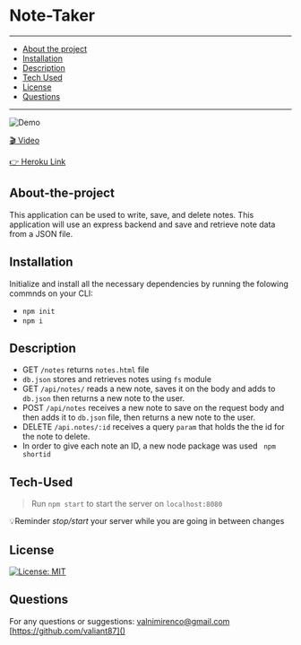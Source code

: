 # Note-Taker
---

- [About the project](#About-the-project)
- [Installation](#Installation)
- [Description](#Description)
- [Tech Used](#Tech-Used)
- [License](#License)
- [Questions](#Questions)
---
![Demo](assets/note-taker.png)

[🎬 Video](https://www.youtube.com/watch?v=YC1w9Uqbtfg)

[👉 Heroku Link](https://sleepy-temple-09636.herokuapp.com/notes)

## About-the-project

This application can be used to write, save, and delete notes. This application will use an express backend and save and retrieve note data from a JSON file.

## Installation

Initialize and install  all the necessary dependencies by running the folowing commnds on your CLI:
* `npm init` 
* `npm i`   

## Description
 * GET `/notes` returns `notes.html` file
 * `db.json` stores and retrieves notes using `fs` module
 * GET `/api/notes/` reads a new note, saves it on the body and adds to `db.json` then returns a new note to the user.
 * POST `/api/notes` receives a new note to save on the request body and then adds it to `db.json` file, then returns a new note to the user.
 * DELETE `/api.notes/:id` receives a query `param` that holds the the id for the note to delete.
*  In order to give each note an ID, a new node package was used ` npm shortid` 

## Tech-Used

>Run `npm start` to start the server on `localhost:8080`

💡Reminder *stop/start* your server while you are going in between changes

## License
[![License: MIT](https://img.shields.io/badge/License-MIT-yellow.svg)](https://opensource.org/licenses/MIT)

## Questions
For any questions or suggestions:
[valnimirenco@gmail.com]()
[https://github.com/valiant87]()



